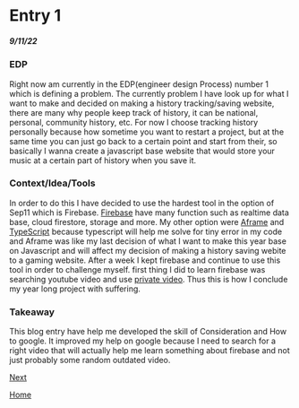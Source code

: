 # Entry 1
##### 9/11/22

### EDP
Right now am currently in the EDP(engineer design Process) number 1 which is defining a problem. The currently problem I have look up for what I want to make and decided on making a history tracking/saving website, there are many why people keep track of history, it can be national, personal, community history, etc. For now I choose tracking history personally because how sometime you want to restart a project, but at the same time you can just go back to a certain point and start from their, so basically I wanna create a javascript base website that would store your music at a certain part of history when you save it.

### Context/Idea/Tools
In order to do this I have decided to use the hardest tool in the option of Sep11 which is Firebase. [Firebase](https://firebase.google.com/) have many function such as realtime data base, cloud firestore, storage and more. My other option were [Aframe](https://aframe.io/) and [TypeScript](https://www.typescriptlang.org/) because typescript will help me solve for tiny error in my code and Aframe was like my last decision of what I want to make this year base on Javascript and will affect my decision of making a history saving webite to a gaming website. After a week I kept firebase and continue to use this tool in order to challenge myself. first thing I did to learn firebase was searching youtube video and use [private video](https://allstarcode-org-education.zoom.us/rec/share/TqerEe6oEfkuKBhoWJMbg89bNoe6NkUEzcJqZ7Pn2HseNWjAwPzRTZPCvBKQbx46.q9O0yl-_YBdI_TyK?startTime=1660137857000). Thus this is how I conclude my year long project with suffering.

### Takeaway
This blog entry have help me developed the skill of Consideration and How to google. It improved my help on google because I need to search for a right video that will actually help me learn something about firebase and not just probably some random outdated video. 

[Next](entry02.md)

[Home](../README.md)
